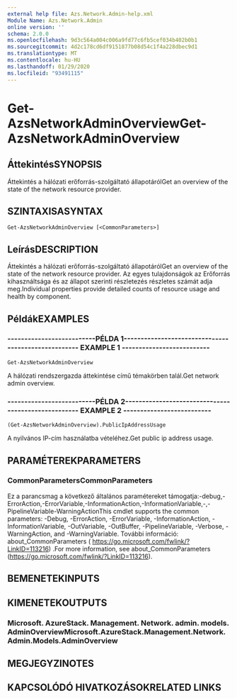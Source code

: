 ```yaml
---
external help file: Azs.Network.Admin-help.xml
Module Name: Azs.Network.Admin
online version: ''
schema: 2.0.0
ms.openlocfilehash: 9d3c564a004c006a9fd77c6fb5cef034b402b0b1
ms.sourcegitcommit: 4d2c178cd6df9151877b08d54c1f4a228dbec9d1
ms.translationtype: MT
ms.contentlocale: hu-HU
ms.lasthandoff: 01/29/2020
ms.locfileid: "93491115"
---
```

# <span data-ttu-id="1f328-101">Get-AzsNetworkAdminOverview</span><span class="sxs-lookup"><span data-stu-id="1f328-101">Get-AzsNetworkAdminOverview</span></span>

## <span data-ttu-id="1f328-102">Áttekintés</span><span class="sxs-lookup"><span data-stu-id="1f328-102">SYNOPSIS</span></span>
<span data-ttu-id="1f328-103">Áttekintés a hálózati erőforrás-szolgáltató állapotáról</span><span class="sxs-lookup"><span data-stu-id="1f328-103">Get an overview of the state of the network resource provider.</span></span>

## <span data-ttu-id="1f328-104">SZINTAXISA</span><span class="sxs-lookup"><span data-stu-id="1f328-104">SYNTAX</span></span>

```
Get-AzsNetworkAdminOverview [<CommonParameters>]
```

## <span data-ttu-id="1f328-105">Leírás</span><span class="sxs-lookup"><span data-stu-id="1f328-105">DESCRIPTION</span></span>
<span data-ttu-id="1f328-106">Áttekintés a hálózati erőforrás-szolgáltató állapotáról</span><span class="sxs-lookup"><span data-stu-id="1f328-106">Get an overview of the state of the network resource provider.</span></span> <span data-ttu-id="1f328-107">Az egyes tulajdonságok az Erőforrás kihasználtsága és az állapot szerinti részletezés részletes számát adja meg.</span><span class="sxs-lookup"><span data-stu-id="1f328-107">Individual properties provide detailed counts of resource usage and health by component.</span></span>

## <span data-ttu-id="1f328-108">Példák</span><span class="sxs-lookup"><span data-stu-id="1f328-108">EXAMPLES</span></span>

### <span data-ttu-id="1f328-109">--------------------------PÉLDA 1--------------------------</span><span class="sxs-lookup"><span data-stu-id="1f328-109">-------------------------- EXAMPLE 1 --------------------------</span></span>
```
Get-AzsNetworkAdminOverview
```

<span data-ttu-id="1f328-110">A hálózati rendszergazda áttekintése című témakörben talál.</span><span class="sxs-lookup"><span data-stu-id="1f328-110">Get network admin overview.</span></span>

### <span data-ttu-id="1f328-111">--------------------------PÉLDA 2--------------------------</span><span class="sxs-lookup"><span data-stu-id="1f328-111">-------------------------- EXAMPLE 2 --------------------------</span></span>
```
(Get-AzsNetworkAdminOverview).PublicIpAddressUsage
```

<span data-ttu-id="1f328-112">A nyilvános IP-cím használatba vételéhez.</span><span class="sxs-lookup"><span data-stu-id="1f328-112">Get public ip address usage.</span></span>

## <span data-ttu-id="1f328-113">PARAMÉTEREK</span><span class="sxs-lookup"><span data-stu-id="1f328-113">PARAMETERS</span></span>

### <span data-ttu-id="1f328-114">CommonParameters</span><span class="sxs-lookup"><span data-stu-id="1f328-114">CommonParameters</span></span>
<span data-ttu-id="1f328-115">Ez a parancsmag a következő általános paramétereket támogatja:-debug,-ErrorAction,-ErrorVariable,-InformationAction,-InformationVariable,-,-PipelineVariable-WarningAction</span><span class="sxs-lookup"><span data-stu-id="1f328-115">This cmdlet supports the common parameters: -Debug, -ErrorAction, -ErrorVariable, -InformationAction, -InformationVariable, -OutVariable, -OutBuffer, -PipelineVariable, -Verbose, -WarningAction, and -WarningVariable.</span></span> <span data-ttu-id="1f328-116">További információ: about_CommonParameters ( https://go.microsoft.com/fwlink/?LinkID=113216) .</span><span class="sxs-lookup"><span data-stu-id="1f328-116">For more information, see about_CommonParameters (https://go.microsoft.com/fwlink/?LinkID=113216).</span></span>

## <span data-ttu-id="1f328-117">BEMENETEK</span><span class="sxs-lookup"><span data-stu-id="1f328-117">INPUTS</span></span>

## <span data-ttu-id="1f328-118">KIMENETEK</span><span class="sxs-lookup"><span data-stu-id="1f328-118">OUTPUTS</span></span>

### <span data-ttu-id="1f328-119">Microsoft. AzureStack. Management. Network. admin. models. AdminOverview</span><span class="sxs-lookup"><span data-stu-id="1f328-119">Microsoft.AzureStack.Management.Network.Admin.Models.AdminOverview</span></span>

## <span data-ttu-id="1f328-120">MEGJEGYZI</span><span class="sxs-lookup"><span data-stu-id="1f328-120">NOTES</span></span>

## <span data-ttu-id="1f328-121">KAPCSOLÓDÓ HIVATKOZÁSOK</span><span class="sxs-lookup"><span data-stu-id="1f328-121">RELATED LINKS</span></span>

